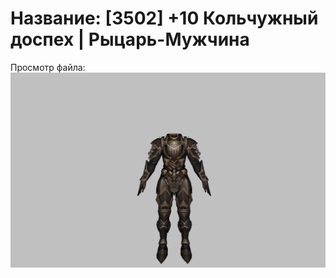 # Название: [3502] +10 Кольчужный доспех | Рыцарь-Мужчина

Просмотр файла:
![p000006.png](p000006.png)